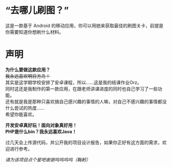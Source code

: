# “去哪儿刷图？”
这是一款基于 Android 的移动应用，你可以用她来获取最佳的刷图关卡，前提是你需要知道你想刷什么材料。  

# 声明
**为什么要做这款应用？**  
~~我永远喜欢明日方舟！~~  
其实是这学期学校安排了安卓课程，所以……这是我的结课作业Orz。  
同时这还是我制作的第一款应用，在跟老师讲课进度的同时也自己学习了一些功能。  
还有就是我是那种只喜欢搞自己感兴趣的事情的人嘛，对自己不感兴趣的事情都没什么尝试的热度……  
希望你能喜欢。  
  
**开发安卓真好玩！面向对象真好用！  
PHP是什么bin？我永远喜欢Java！**  
  
过几天会上传源代码，并公开我的项目设计报告，如果你正好有这方面的需求，欢迎进行参考。  
  
*请为该项目点个星吧谢谢呜呜呜呜（鞠躬）*
